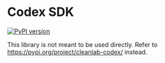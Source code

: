 # Codex SDK

[![PyPI version](<https://img.shields.io/pypi/v/codex-sdk.svg?label=pypi%20(stable)>)](https://pypi.org/project/codex-sdk/)

This library is not meant to be used directly. Refer to https://pypi.org/project/cleanlab-codex/ instead.
